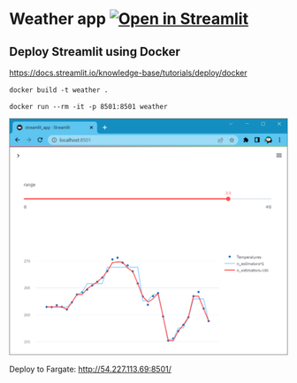 # Weather app [![Open in Streamlit](https://static.streamlit.io/badges/streamlit_badge_black_white.svg)](https://share.streamlit.io/slevin48/weather_app)


## Deploy Streamlit using Docker

https://docs.streamlit.io/knowledge-base/tutorials/deploy/docker

```
docker build -t weather .
```

```
docker run --rm -it -p 8501:8501 weather
```

![weather](weather.png)

Deploy to Fargate:
http://54.227.113.69:8501/
